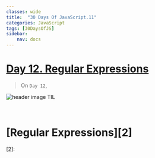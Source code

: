 ```yaml
---
classes: wide
title:  "30 Days Of JavaScript.11"
categories: JavaScript
tags: [30DaysOfJS]
sidebar:
    nav: docs
---
```


# [Day 12. Regular Expressions][1]

> On `Day 12`, 

![header image TIL](../../assets/images/til.jpg)

<br>

# [Regular Expressions][2]






















[1]: https://github.com/yendoz/30-Days-Of-JavaScript/blob/master/12_Day_Regular_expressions/12_day_regular_expressions.md#-30-days-of-javascript-regular-expressions
[2]: